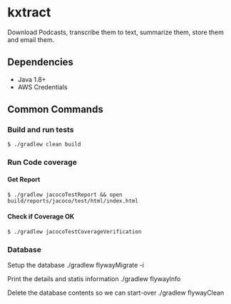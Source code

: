 # kxtract

Download Podcasts, transcribe them to text, summarize them, store them and email them.

## Dependencies
- Java 1.8+
- AWS Credentials 

## Common Commands

### Build and run tests
`$ ./gradlew clean build`

### Run Code coverage

#### Get Report
`$ ./gradlew jacocoTestReport && open build/reports/jacoco/test/html/index.html`

#### Check if Coverage OK
`$ ./gradlew jacocoTestCoverageVerification`


### Database 
Setup the database
./gradlew flywayMigrate -i 

Print the details and statis information
./gradlew flywayInfo

Delete the database contents so we can start-over
 ./gradlew flywayClean
